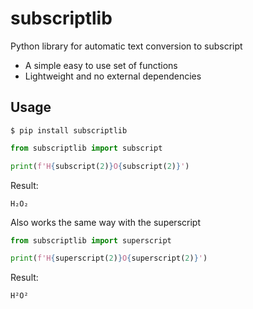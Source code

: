 # subscriptlib

Python library for automatic text conversion to subscript

- A simple easy to use set of functions
- Lightweight and no external dependencies

## Usage

```shell
$ pip install subscriptlib
```

```python
from subscriptlib import subscript

print(f'H{subscript(2)}O{subscript(2)}')
```
Result:
```
H₂O₂
```

Also works the same way with the superscript
```python
from subscriptlib import superscript

print(f'H{superscript(2)}O{superscript(2)}')
```
Result:
```
H²O²
```

